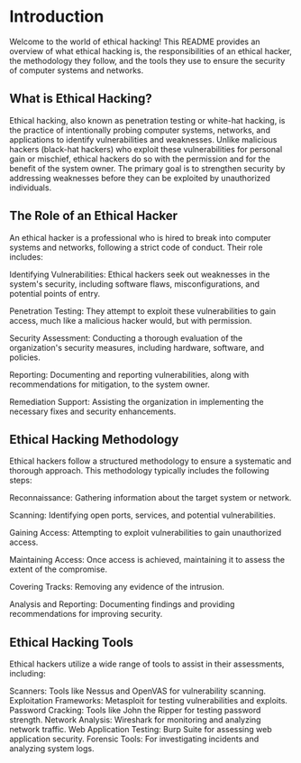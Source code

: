# Introduction
Welcome to the world of ethical hacking! This README provides an overview of what ethical hacking is, the responsibilities of an ethical hacker, the methodology they follow, and the tools they use to ensure the security of computer systems and networks.

## What is Ethical Hacking?
Ethical hacking, also known as penetration testing or white-hat hacking, is the practice of intentionally probing computer systems, networks, and applications to identify vulnerabilities and weaknesses. Unlike malicious hackers (black-hat hackers) who exploit these vulnerabilities for personal gain or mischief, ethical hackers do so with the permission and for the benefit of the system owner. The primary goal is to strengthen security by addressing weaknesses before they can be exploited by unauthorized individuals.

## The Role of an Ethical Hacker
An ethical hacker is a professional who is hired to break into computer systems and networks, following a strict code of conduct. Their role includes:

Identifying Vulnerabilities: Ethical hackers seek out weaknesses in the system's security, including software flaws, misconfigurations, and potential points of entry.

Penetration Testing: They attempt to exploit these vulnerabilities to gain access, much like a malicious hacker would, but with permission.

Security Assessment: Conducting a thorough evaluation of the organization's security measures, including hardware, software, and policies.

Reporting: Documenting and reporting vulnerabilities, along with recommendations for mitigation, to the system owner.

Remediation Support: Assisting the organization in implementing the necessary fixes and security enhancements.

## Ethical Hacking Methodology
Ethical hackers follow a structured methodology to ensure a systematic and thorough approach. This methodology typically includes the following steps:

Reconnaissance: Gathering information about the target system or network.

Scanning: Identifying open ports, services, and potential vulnerabilities.

Gaining Access: Attempting to exploit vulnerabilities to gain unauthorized access.

Maintaining Access: Once access is achieved, maintaining it to assess the extent of the compromise.

Covering Tracks: Removing any evidence of the intrusion.

Analysis and Reporting: Documenting findings and providing recommendations for improving security.

## Ethical Hacking Tools
Ethical hackers utilize a wide range of tools to assist in their assessments, including:

Scanners: Tools like Nessus and OpenVAS for vulnerability scanning.
Exploitation Frameworks: Metasploit for testing vulnerabilities and exploits.
Password Cracking: Tools like John the Ripper for testing password strength.
Network Analysis: Wireshark for monitoring and analyzing network traffic.
Web Application Testing: Burp Suite for assessing web application security.
Forensic Tools: For investigating incidents and analyzing system logs.
